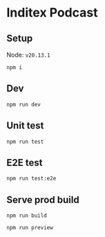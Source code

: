 # Inditex Podcast

## Setup

Node: `v20.13.1`

`npm i`

## Dev

`npm run dev`

## Unit test

`npm run test`

## E2E test

`npm run test:e2e`

## Serve prod build

`npm run build`  

`npm run preview`
